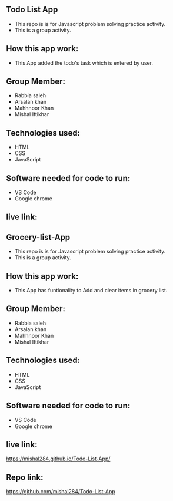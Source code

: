 ## Todo List App
- This repo is is for Javascript problem solving practice activity.
- This is a group activity.
## How this app work:
- This App added the todo's task which is entered by user.
## Group Member:
- Rabbia saleh
- Arsalan khan
- Mahhnoor Khan
- Mishal Iftikhar
## Technologies used:
- HTML
- CSS
- JavaScript 
## Software needed for code to run:
- VS Code
- Google chrome
## live link:
## Grocery-list-App
- This repo is is for Javascript problem solving practice activity.
- This is a group activity.
## How this app work:
- This App has funtionality to Add and clear items in grocery list.
## Group Member:
- Rabbia saleh
- Arsalan khan
- Mahhnoor Khan
- Mishal Iftikhar
## Technologies used:
- HTML
- CSS
- JavaScript 
## Software needed for code to run:
- VS Code
- Google chrome
## live link:
https://mishal284.github.io/Todo-List-App/
## Repo link:
https://github.com/mishal284/Todo-List-App


